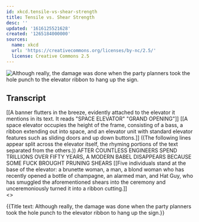 ```yaml
---
id: xkcd.tensile-vs-shear-strength
title: Tensile vs. Shear Strength
desc: ''
updated: '1616125521628'
created: '1265184000000'
sources:
  name: xkcd
  url: 'https://creativecommons.org/licenses/by-nc/2.5/'
  license: Creative Commons 2.5
---
```

![Although really, the damage was done when the party planners took the hole punch to the elevator ribbon to hang up the sign.](https://imgs.xkcd.com/comics/tensile_vs_shear_strength.png)

## Transcript
[[A banner flutters in the breeze, evidently attached to the elevator it mentions in its text. It reads "SPACE ELEVATOR" "GRAND OPENING"]]
[[A space elevator occupies the height of the frame, consisting of a bass, a ribbon extending out into space, and an elevator unit with standard elevator features such as sliding doors and up
down buttons.]]
((The following lines appear split across the elevator itself, the rhyming portions of the text separated from the others.))
AFTER COUNTLESS    ENGINEERS
SPEND TRILLIONS OVER    FIFTY YEARS,
A MODERN BABEL    DISAPPEARS
BECAUSE SOME FUCK BROUGHT    PRUNING SHEARS
[[Five individuals stand at the base of the elevator: a brunette woman, a man, a blond woman who has recently opened a bottle of champagne, an alarmed man, and Hat Guy, who has smuggled the aforementioned shears into the ceremony and unceremoniously turned it into a ribbon cutting.]]  
<<SNIP>>

{{Title text: Although really, the damage was done when the party planners took the hole punch to the elevator ribbon to hang up the sign.}}
